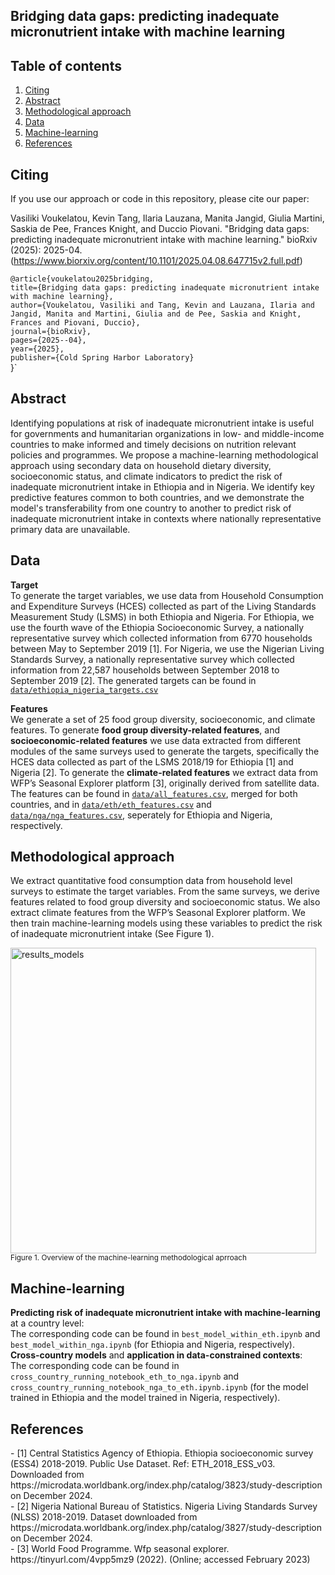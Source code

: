 ## Bridging data gaps: predicting inadequate micronutrient intake with machine learning 

## Table of contents  
1. [Citing](#Citing)
2. [Abstract](#Abstract)
3. [Methodological approach](#Method)
4. [Data](#Data)
5. [Machine-learning](#ML)
6. [References](#References)

## Citing
<a name="Citing"/>

If you use our approach or code in this repository, please cite our paper:

Vasiliki Voukelatou, Kevin Tang, Ilaria Lauzana, Manita Jangid, Giulia Martini, Saskia de Pee, Frances Knight, and Duccio Piovani. "Bridging data gaps: predicting inadequate micronutrient intake with machine learning." bioRxiv (2025): 2025-04.
 <br/>
(https://www.biorxiv.org/content/10.1101/2025.04.08.647715v2.full.pdf)

`@article{voukelatou2025bridging, `<br/>
  `title={Bridging data gaps: predicting inadequate micronutrient intake with machine learning},`<br/>
  `author={Voukelatou, Vasiliki and Tang, Kevin and Lauzana, Ilaria and Jangid, Manita and Martini, Giulia and de Pee, Saskia and Knight, Frances and Piovani, Duccio},`<br/>
 `journal={bioRxiv},`<br/>
  `pages={2025--04},`<br/>
  `year={2025},`<br/>
  `publisher={Cold Spring Harbor Laboratory}`<br/>
}`

## Abstract
<a name="Abstract"/>

Identifying populations at risk of inadequate micronutrient intake is useful for governments and humanitarian organizations in low- and middle-income countries to make informed and timely decisions on nutrition relevant policies and programmes. We propose a machine-learning methodological approach using secondary data on household dietary diversity, socioeconomic status, and climate indicators to predict the risk of inadequate micronutrient intake in Ethiopia and in Nigeria. We identify key predictive features common to both countries, and  we demonstrate the model's transferability from one country to another to predict risk of inadequate micronutrient intake in contexts where nationally representative primary data are unavailable.

## Data
<a name="Data"/>

**Target**<br/>
To generate the target variables, we use data from Household Consumption and Expenditure Surveys (HCES) collected as part of the Living Standards Measurement Study (LSMS) in both Ethiopia and Nigeria. For Ethiopia, we use the fourth wave of the Ethiopia Socioeconomic Survey, a nationally representative survey which collected information from 6770 households between May to September 2019 [1]. For Nigeria, we use the Nigerian Living Standards Survey, a nationally representative survey which collected information from 22,587 households between September 2018 to September 2019 [2]. The generated targets can be found in [`data/ethiopia_nigeria_targets.csv`](./data/ethiopia_nigeria_targets.csv)

**Features**<br/>
We generate a set of 25 food group diversity, socioeconomic, and climate features. 
To generate **food group diversity-related features**, and **socioeconomic-related features** we use data extracted from different modules of the same surveys used to generate the targets, specifically the HCES data collected as part of the LSMS 2018/19 for Ethiopia [1] and Nigeria [2]. To generate the **climate-related features** we extract data from WFP’s Seasonal Explorer platform [3], originally derived from satellite data. The features can be found in [`data/all_features.csv`](./data/all_features.csv), merged for both countries, and in [`data/eth/eth_features.csv`](./data/eth/eth_features.csv) and [`data/nga/nga_features.csv`](./data/nga/nga_features.csv), seperately for Ethiopia and Nigeria, respectively.

## Methodological approach
<a name="Method"/>

We extract quantitative food consumption data from household level surveys to estimate the target variables. From the same surveys, we derive features related to food group diversity
and socioeconomic status. We also extract climate features from the WFP’s Seasonal Explorer platform. We then train machine-learning models using these variables to predict the risk of inadequate micronutrient intake (See Figure 1).

<img width="489" alt="results_models" src="https://github.com/user-attachments/assets/fd1ee7cb-7b88-4bad-a92a-2e0706ab9575">
<sup>Figure 1. Overview of the machine-learning methodological aprroach</sup>

## Machine-learning
<a name="ML"/>

**Predicting risk of inadequate micronutrient intake with machine-learning** at a country level:<br/>The corresponding code can be found in `best_model_within_eth.ipynb` and `best_model_within_nga.ipynb` (for Ethiopia and Nigeria, respectively).
**Cross-country models** and **application in data-constrained contexts**: <br/>The corresponding code can be found in `cross_country_running_notebook_eth_to_nga.ipynb` and `cross_country_running_notebook_nga_to_eth.ipynb.ipynb` (for the model trained in Ethiopia and the model trained in Nigeria, respectively).

## References
<a name="References"/>
- [1] Central Statistics Agency of Ethiopia. Ethiopia socioeconomic survey (ESS4) 2018-2019. Public Use Dataset. Ref: ETH_2018_ESS_v03. Downloaded from https://microdata.worldbank.org/index.php/catalog/3823/study-description on December 2024.<br/>
- [2] Nigeria National Bureau of Statistics. Nigeria Living Standards Survey (NLSS) 2018-2019. Dataset downloaded from https://microdata.worldbank.org/index.php/catalog/3827/study-description on December 2024.<br/>
- [3] World Food Programme. Wfp seasonal explorer. https://tinyurl.com/4vpp5mz9 (2022). (Online; accessed February 2023)

